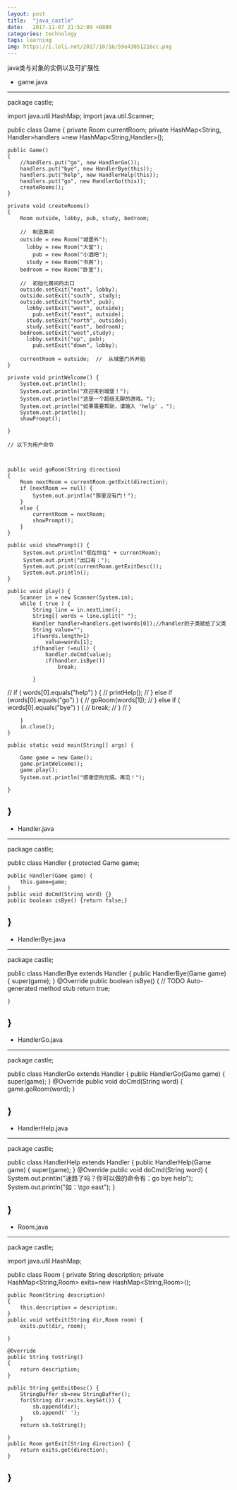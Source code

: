```yaml
---
layout: post
title:  "java_castle"
date:   2017-11-07 21:52:09 +0800
categories: technology
tags: learning
img: https://i.loli.net/2017/10/16/59e43051216cc.png
---
```

java类与对象的实例以及可扩展性

- game.java
---
package castle;

import java.util.HashMap;
import java.util.Scanner;

public class Game {
    private Room currentRoom;
    private HashMap<String, Handler>handlers =new HashMap<String,Handler>();
    
    
    public Game() 
    {
    	//handlers.put("go", new HandlerGo());
    	handlers.put("bye", new HandlerBye(this));
    	handlers.put("help", new HandlerHelp(this));
    	handlers.put("go", new HandlerGo(this));
    	createRooms();
    }

    private void createRooms()
    {
        Room outside, lobby, pub, study, bedroom;
      
        //	制造房间
        outside = new Room("城堡外");
          lobby = new Room("大堂");
          	pub = new Room("小酒吧");
          study = new Room("书房");
        bedroom = new Room("卧室");
        
        //	初始化房间的出口
        outside.setExit("east", lobby);
        outside.setExit("south", study);
        outside.setExit("north", pub);
          lobby.setExit("west", outside);
            pub.setExit("east", outside);
          study.setExit("north", outside);
          study.setExit("east", bedroom);
        bedroom.setExit("west",study);
          lobby.setExit("up", pub);
            pub.setExit("down", lobby);

        currentRoom = outside;  //	从城堡门外开始
    }

    private void printWelcome() {
        System.out.println();
        System.out.println("欢迎来到城堡！");
        System.out.println("这是一个超级无聊的游戏。");
        System.out.println("如果需要帮助，请输入 'help' 。");
        System.out.println();
        showPrompt();
       
    }

    // 以下为用户命令

   

    public void goRoom(String direction) 
    {
        Room nextRoom = currentRoom.getExit(direction);   
        if (nextRoom == null) {
            System.out.println("那里没有门！");
        }
        else {
            currentRoom = nextRoom;
            showPrompt();
        }
    }
    
    public void showPrompt() {
    	 System.out.println("现在你在" + currentRoom);
         System.out.print("出口有：");
         System.out.print(currentRoom.getExitDesc());
         System.out.println();
    }
    
    public void play() {
    	Scanner in = new Scanner(System.in);
    	while ( true ) {
    		String line = in.nextLine();
    		String[] words = line.split(" ");
    		Handler handler=handlers.get(words[0]);//handler的子类赋给了父类
    		String value="";
    		if(words.length>1)
    			value=words[1];
    		if(handler !=null) {
    			handler.doCmd(value);
    			if(handler.isBye())
    				break;
    		
    		}
//    		if ( words[0].equals("help") ) {
//    			printHelp();
//    		} else if (words[0].equals("go") ) {
//    			goRoom(words[1]);
//    		} else if ( words[0].equals("bye") ) {
//    			break;
//    		}
//    }
    		 
    	}
    	in.close();
    }
	
    public static void main(String[] args) {
		
		Game game = new Game(); 
		game.printWelcome();
		game.play();
        System.out.println("感谢您的光临。再见！");
       
    }
}
---


- Handler.java

---
package castle;

public class Handler {
	protected Game game;
	
	public Handler(Game game) {
		this.game=game;
	}
	public void doCmd(String word) {}
	public boolean isBye() {return false;}
}
---

- HandlerBye.java
---
package castle;

public class HandlerBye extends Handler {
	public HandlerBye(Game game) {
		super(game);
	}
	@Override
	public boolean isBye() {
		// TODO Auto-generated method stub
		return true;
		
	}
	
	
}
---

- HandlerGo.java

---
package castle;

public class HandlerGo extends Handler {
	public HandlerGo(Game game) {
		super(game);
	}
	@Override
	public void doCmd(String word) {
		game.goRoom(word);
	}

}
---

- HandlerHelp.java
---
package castle;

public class HandlerHelp extends Handler {
	public HandlerHelp(Game game) {
		super(game);
	}
	@Override
	public void doCmd(String word) {
		System.out.println("迷路了吗？你可以做的命令有：go bye help");
        System.out.println("如：\tgo east");
	}

}
---

- Room.java
---
package castle;

import java.util.HashMap;


public class Room {
   private String description;
   private HashMap<String,Room> exits=new HashMap<String,Room>();
 
    public Room(String description) 
    {
        this.description = description;
    }
    public void setExit(String dir,Room room) {
    	exits.put(dir, room);
    	
    }
    
    @Override
    public String toString()
    {
        return description;
    }
    
    public String getExitDesc() {
    	StringBuffer sb=new StringBuffer();
    	for(String dir:exits.keySet()) {
    		sb.append(dir);
    		sb.append(' ');		
    	}
    	return sb.toString();
    	
    }
    public Room getExit(String direction) {
    	return exits.get(direction);
    }
}
---
